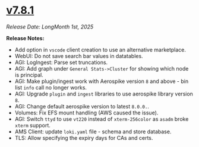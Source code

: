 # [v7.8.1](https://github.com/aerospike/aerolab/releases/tag/7.8.1)

_Release Date: LongMonth 1st, 2025_

**Release Notes:**
* Add option in `vscode` client creation to use an alternative marketplace.
* WebUI: Do not save search bar values in datatables.
* AGI: LogIngest: Parse set truncations.
* AGI: Add graph under `General Stats->Cluster` for showing which node is principal.
* AGI: Make plugin/ingest work with Aerospike version `8` and above - bin list `info` call no longer works.
* AGI: Upgrade `plugin` and `ingest` libraries to use aerospike library version `8`.
* AGI: Change default aerospike version to latest `8.0.0.`.
* Volumes: Fix EFS mount handling (AWS caused the issue).
* AGI: Switch `ttyd` to use `vt220` instead of `xterm-256color` as `asadm` broke `xterm` support.
* AMS Client: update `loki.yaml` file - schema and store database.
* TLS: Allow specifying the expiry days for CAs and certs.
